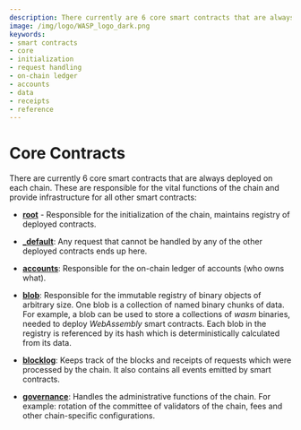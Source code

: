 ```yaml
---
description: There currently are 6 core smart contracts that are always deployed on each  chain, root, _default, accounts, blob, blocklog, and governance.
image: /img/logo/WASP_logo_dark.png
keywords:
- smart contracts
- core
- initialization
- request handling
- on-chain ledger
- accounts
- data
- receipts
- reference
--- 
```

# Core Contracts

There are currently 6 core smart contracts that are always deployed on each
chain. These are responsible for the vital functions of the chain and
provide infrastructure for all other smart contracts:

- [__root__](root.md) - Responsible for the initialization of the chain, maintains registry of deployed contracts.

- [___default__](default.md): Any request that cannot be handled by any of the
  other deployed contracts ends up here.

- [__accounts__](accounts.md): Responsible for the on-chain ledger of accounts (who owns what).

- [__blob__](blob.md): Responsible for the immutable registry of binary objects of arbitrary size. One blob is a collection of named binary chunks of data. For
  example, a blob can be used to store a collections of _wasm_ binaries, needed
  to deploy _WebAssembly_ smart contracts. Each blob in the registry is 
  referenced by its hash which is deterministically calculated from its data.

- [__blocklog__](blocklog.md): Keeps track of the blocks and receipts of requests which were processed by the chain. It also contains all events emitted by smart contracts.

- [__governance__](governance.md): Handles the administrative functions of the chain. For example: rotation of the committee of validators of the chain, fees and other chain-specific configurations.
